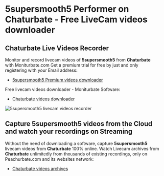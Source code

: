 # 5supersmooth5 Performer on Chaturbate - Free LiveCam videos downloader

## Chaturbate Live Videos Recorder

Monitor and record livecam videos of **5supersmooth5** from **Chaturbate** with Moniturbate.com
Get a premium trial for free by just and only registering with your Email address:
* [5supersmooth5 Premium videos downloader](https://moniturbate.com/request-demo-licence-key.html)

Free livecam videos downloader - Moniturbate Software:
* [Chaturbate videos downloader](https://moniturbate.com/moniturbate-download-software.html)

![5supersmooth5 livecam videos recorder](https://peachurnet.com/templates/moniturbate-software.png)


## Capture 5supersmooth5 videos from the Cloud and watch your recordings on Streaming

Without the need of downloading a software, capture **5supersmooth5** livecam videos from **Chaturbate** 100% online.
Watch Livecam archives from **Chaturbate** unlimitedly from thousands of existing recordings, only on Peachurbate.com and its websites network:
* [Chaturbate videos archives](https://peachurnet.com/)